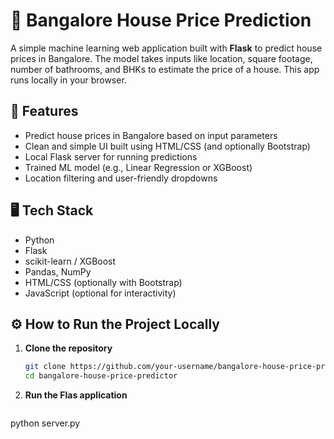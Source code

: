 # 🏡 Bangalore House Price Prediction

A simple machine learning web application built with **Flask** to predict house prices in Bangalore. The model takes inputs like location, square footage, number of bathrooms, and BHKs to estimate the price of a house. This app runs locally in your browser.

## 🚀 Features

- Predict house prices in Bangalore based on input parameters
- Clean and simple UI built using HTML/CSS (and optionally Bootstrap)
- Local Flask server for running predictions
- Trained ML model (e.g., Linear Regression or XGBoost)
- Location filtering and user-friendly dropdowns

## 🖥️ Tech Stack

- Python
- Flask
- scikit-learn / XGBoost
- Pandas, NumPy
- HTML/CSS (optionally with Bootstrap)
- JavaScript (optional for interactivity)


## ⚙️ How to Run the Project Locally

1. **Clone the repository**
   ```bash
   git clone https://github.com/your-username/bangalore-house-price-predictor.git
   cd bangalore-house-price-predictor
   
2. **Run the Flas application**
   ```bash
  python server.py


